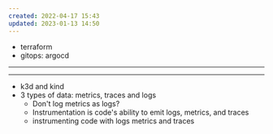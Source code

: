 ```yaml
---
created: 2022-04-17 15:43
updated: 2023-01-13 14:50
---
```

- terraform
- gitops: argocd

---

---
- k3d and kind
- 3 types of data: metrics, traces and logs
	- Don't log metrics as logs?
	- Instrumentation is code's ability to emit logs, metrics, and traces
	- instrumenting code with logs metrics and traces